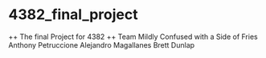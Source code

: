 4382_final_project
==================
++ The final Project for 4382 ++
Team Mildly Confused with a Side of Fries
Anthony Petruccione
Alejandro Magallanes
Brett Dunlap
